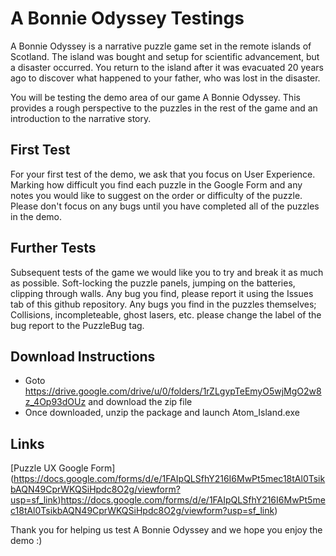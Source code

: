 # A Bonnie Odyssey Testings

A Bonnie Odyssey is a narrative puzzle game set in the remote islands of Scotland. The island was bought and setup for scientific advancement, but a disaster occurred. You return to the island after it was evacuated 20 years ago to discover what happened to your father, who was lost in the disaster.


You will be testing the demo area of our game A Bonnie Odyssey. This provides a rough perspective to the puzzles in the rest of the game and an introduction to the narrative story. 

## First Test
For your first test of the demo, we ask that you focus on User Experience. Marking how difficult you find each puzzle in the Google Form and any notes you would like to suggest on the order or difficulty of the puzzle. Please don't focus on any bugs until you have completed all of the puzzles in the demo.

## Further Tests 
Subsequent tests of the game we would like you to try and break it as much as possible. Soft-locking the puzzle panels, jumping on the batteries, clipping through walls. Any bug you find, please report it using the Issues tab of this github repository.
Any bugs you find in the puzzles themselves; Collisions, incompleteable, ghost lasers, etc. please change the label of the bug report to the PuzzleBug tag.

## Download Instructions
- Goto https://drive.google.com/drive/u/0/folders/1rZLgypTeEmyO5wjMgO2w8z_4Op93dOUz and download the zip file
- Once downloaded, unzip the package and launch Atom_Island.exe

## Links
[Puzzle UX Google Form] (https://docs.google.com/forms/d/e/1FAIpQLSfhY216I6MwPt5mec18tAl0TsikbAQN49CprWKQSiHpdc8O2g/viewform?usp=sf_link)https://docs.google.com/forms/d/e/1FAIpQLSfhY216I6MwPt5mec18tAl0TsikbAQN49CprWKQSiHpdc8O2g/viewform?usp=sf_link)

Thank you for helping us test A Bonnie Odyssey and we hope you enjoy the demo :) 

